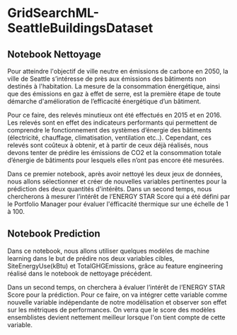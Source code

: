 # GridSearchML-SeattleBuildingsDataset

## Notebook Nettoyage

Pour atteindre l'objectif de ville neutre en émissions de carbone en 2050, la ville de Seattle s’intéresse de près aux émissions des bâtiments non destinés à l'habitation. La mesure de la consommation énergétique, ainsi que des émissions en gaz à effet de serre, est la première étape de toute démarche d'amélioration de l’efficacité énergétique d’un bâtiment.

Pour ce faire, des relevés minutieux ont été effectués en 2015 et en 2016. Les relevés sont en effet des indicateurs performants qui permettent de comprendre le fonctionnement des systèmes d’énergie des bâtiments (électricité, chauffage, climatisation, ventilation etc..). Cependant, ces relevés sont coûteux à obtenir, et à partir de ceux déjà réalisés, nous devons tenter de prédire les émissions de CO2 et la consommation totale d’énergie de bâtiments pour lesquels elles n’ont pas encore été mesurées.

Dans ce premier notebook, après avoir nettoyé les deux jeux de données, nous allons sélectionner et créer de nouvelles variables pertinentes pour la prédiction des deux quantités d'intérêts. Dans un second temps, nous chercherons à mesurer l’intérêt de l’ENERGY STAR Score qui a été défini par le Portfolio Manager pour évaluer l'éfficacité thermique sur une échelle de 1 à 100.


## Notebook Prediction

Dans ce notebook, nous allons utiliser quelques modèles de machine learning dans le but de prédire nos deux variables cibles, SiteEnergyUse(kBtu) et TotalGHGEmissions, grâce au feature engineering réalisé dans le notebook de nettoyage précédent.

Dans un second temps, on cherchera à évaluer l’intérêt de l’ENERGY STAR Score pour la prédiction. Pour ce faire, on va intégrer cette variable comme nouvelle variable indépendante de notre modélisation et observer son effet sur les métriques de performances. On verra que le score des modèles ensemblistes devient nettement meilleur lorsque l'on tient compte de cette variable.
